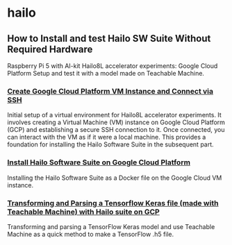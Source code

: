 # hailo

## How to Install and test Hailo SW Suite Without Required Hardware
Raspberry Pi 5 with AI-kit Hailo8L accelerator experiments: Google Cloud Platform Setup and test it with a model  made on Teachable Machine.

### [Create Google Cloud Platform VM Instance and Connect via SSH](https://github.com/marcory-hub/hailo/blob/main/create-and-connect-gcp-vm-instance-w-local-terminal.md)

Initial setup of a virtual environment for Hailo8L accelerator experiments. It involves creating a Virtual Machine (VM) instance on Google Cloud Platform (GCP) and establishing a secure SSH connection to it. Once connected, you can interact with the VM as if it were a local machine. This provides a foundation for installing the Hailo Software Suite in the subsequent part.


### [Install Hailo Software Suite on Google Cloud Platform](https://github.com/marcory-hub/hailo/blob/main/install-hailo-software-suite-on-google-cloud-VM-instance.md)
Installing the Hailo Software Suite as a Docker file on the Google Cloud VM instance.


### [Transforming and Parsing a Tensorflow Keras file (made with Teachable Machine) with Hailo suite on GCP](https://github.com/marcory-hub/hailo/blob/main/transform-and-parse-tensorflow-keras-file.md)
Transforming and parsing a TensorFlow Keras model and use Teachable Machine as a quick method to make a TensorFlow .h5 file.


